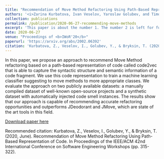```yaml
---
title: "Recommendation of Move Method Refactoring Using Path-Based Representation of Code"
authors: '<i>Zarina Kurbatova, Ivan Veselov, Yaroslav Golubev, and Timofey Bryksin</i>'
collection: publications
permalink: /publication/2020-06-27-recommending-move-methods
excerpt: 'This paper is about the number 1. The number 2 is left for future work.'
date: 2020-06-27
venue: "Proceedings of <b>IWoR'20</b>"
paperurl: 'https://arxiv.org/abs/2002.06392'
citation: 'Kurbatova, Z., Veselov, I., Golubev, Y., & Bryksin, T. (2020, June). Recommendation of Move Method Refactoring Using Path-Based Representation of Code. In Proceedings of the IEEE/ACM 42nd International Conference on Software Engineering Workshops (pp. 315-322).'
---
```

In this paper, we propose an approach to recommend Move Method refactoring based on a path-based representation of code 
called code2vec that is able to capture the syntactic structure and semantic information of a code fragment. 
We use this code representation to train a machine learning classifier suggesting to move methods to more 
appropriate classes. We evaluate the approach on two publicly available datasets: a manually compiled dataset of
well-known open-source projects and a synthetic dataset with automatically injected code smell instances. The results 
show that our approach is capable of recommending accurate refactoring opportunities and outperforms JDeodorant and
JMove, which are state of the art tools in this field.

[Download paper here](https://arxiv.org/pdf/2002.06392.pdf)

Recommended citation: Kurbatova, Z., Veselov, I., Golubev, Y., & Bryksin, T. (2020, June). Recommendation of Move Method Refactoring Using Path-Based Representation of Code. In Proceedings of the IEEE/ACM 42nd International Conference on Software Engineering Workshops (pp. 315-322).